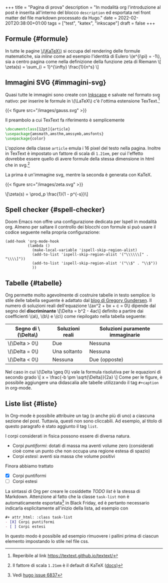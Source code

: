 +++
title = "Pagina di prova"
description = "In modalità org l'introduzione al post è inserita all'interno del blocco `description` ed esportata nel front matter del file markdown processato da Hugo."
date = 2022-02-20T20:38:00+01:00
tags = ["test", "katex", "inkscape"]
draft = false
+++

## Formule {#formule}

In tutte le pagine [\\(\KaTeX\\)](https://katex.org) si occupa del rendering delle formule matematiche, sia _inline_ come ad esempio l'identità di Eulero \\(e^{i\pi} = -1\\), sia a centro pagina come nella definizione della funzione zeta di Riemann
\\[
\zeta(s) = \sum\_{i = 1}^{\infty} \frac{1}{n^s}
\\]


## Immagini SVG {#immagini-svg}

Quasi tutte le immagini sono create con [Inkscape](https://inkscape.org/it/) e salvate nel formato svg nativo: per inserire le formule in \\(\LaTeX\\) c'è l'ottima estensione TexText.[^fn:1]

{{< figure src="/images/gauss.svg" >}}

Il preambolo a cui TexText fa riferimento è semplicemente

```tex
\documentclass[12pt]{article}
\usepackage{amsmath,amsthm,amssymb,amsfonts}
\usepackage{color}
```

L'opzione della classe `article` emula i 16 pixel del testo nella pagina. Inoltre in TexText è impostato un fattore di scala di `1.21em`, per cui l'effetto dovrebbe essere quello di avere formule della stessa dimensione in html che in svg.[^fn:2]

La prima è un'immagine svg, mentre la seconda è generata con KaTeX.

{{< figure src="/images/zeta.svg" >}}

\\[\zeta(s) = \prod\_p \frac{1}{1 - p^{-s}}\\]


## Spell checker {#spell-checker}

Doom Emacs non offre una configurazione dedicata per Ispell in modalità org. Almeno per saltare il controllo dei blocchi con formule si può usare il codice seguente nella propria configurazione:

```elisp
(add-hook 'org-mode-hook
          (lambda ()
            (make-local-variable 'ispell-skip-region-alist)
            (add-to-list 'ispell-skip-region-alist '("\\\\\\[" . "\\\\]"))
            (add-to-list 'ispell-skip-region-alist '("\\$" . "\\$"))
            ))
```


## Tabelle {#tabelle}

Org permette molto agevolmente di costruire tabelle in testo semplice: lo stile delle tabella seguente è adattato dal [blog di Gregory Gundersen](https://github.com/gwgundersen/blog-theme/blob/master/css/blog.css). Il numero di soluzioni reali dell'equazione \\(ax^2 + bx + c = 0\\) dipende dal segno del **discriminante** \\[\Delta = b^2 - 4ac\\] definito a partire dai coefficienti \\(a\\), \\(b\\) e \\(c\\) come riepilogato nella tabella seguente:

| Segno di \\(\Delta\\) | Soluzioni reali | Soluzioni puramente immaginarie |
|-----------------------|-----------------|---------------------------------|
| \\(\Delta > 0\\)      | Due             | Nessuna                         |
| \\(\Delta = 0\\)      | Una soltanto    | Nessuna                         |
| \\(\Delta < 0\\)      | Nessuna         | Due (opposte)                   |

Nel caso in cui \\(\Delta \geq 0\\) vale la formula risolutiva per le equazioni di secondo grado
\\[
x = \frac{-b \pm \sqrt{\Delta}}{2a}
\\]
Come per le figure, è possibile aggiungere una didascalia alle tabelle utilizzando il tag `#+caption` in org-mode.


## Liste <span class="tag"><span class="list">list</span></span> {#liste}

In Org-mode è possibile attribuire un tag (o anche più di uno) a ciascuna sezione del post. Tuttavia, questi non sono cliccabili. Ad esempio, al titolo di questo paragrafo è stato aggiunto il tag `list`.

I corpi considerati in fisica possono essere di diversa natura.

-   Corpi _puntiformi_: dotati di massa ma aventi volume zero (considerati cioè come un punto che non occupa una regione estesa di spazio)
-   Corpi _estesi_: aventi sia massa che volume positivi

Finora abbiamo trattato

<div class="task-list">

-   [X] Corpi puntiformi
-   [ ] Corpi estesi

</div>

La sintassi di Org per creare le cosiddette _TODO list_ è la stessa di Markdown. Attenzione al fatto che la classe `task-list` non è automaticamente esportata[^fn:3] in Black Friday, ed è pertanto necessario indicarla esplicitamente all'inizio della lista, ad esempio con

```org
#+ attr_html: :class task-list
- [X] Corpi puntiformi
- [ ] Corpi estesi
```

In questo modo è possibile ad esempio rimuovere i pallini prima di ciascun elemento impostando lo stile nel file css.

[^fn:1]: Reperibile al link <https://textext.github.io/textext/>
[^fn:2]: Il fattore di scala `1.21em` è il default di KaTeX ([docs](https://katex.org/docs/font.html#font-size-and-lengths))
[^fn:3]: Vedi [hugo issue 6837](https://github.com/gohugoio/hugo/issues/6837)
